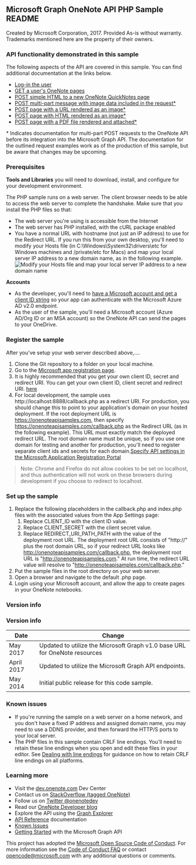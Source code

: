 Microsoft Graph OneNote API PHP Sample README
---------------------------------------------

Created by Microsoft Corporation, 2017. Provided As-is without warranty. Trademarks mentioned here are the property of their owners.

### API functionality demonstrated in this sample

The following aspects of the API are covered in this sample. You can find additional documentation at the links below.

-	[Log-in the user](https://developer.microsoft.com/en-us/graph/docs/authorization/app_authorization)
-	[GET a user's OneNote pages](https://developer.microsoft.com/en-us/graph/docs/api-reference/beta/api/page_get)
-	[POST simple HTML to a new OneNote QuickNotes page](https://developer.microsoft.com/en-us/graph/docs/api-reference/beta/api/notes_post_pages)
-	[POST multi-part message with image data included in the request\*](http://msdn.microsoft.com/EN-US/library/office/dn575432.aspx)
-	[POST page with a URL rendered as an image\*](http://msdn.microsoft.com/EN-US/library/office/dn575431.aspx)
-	[POST page with HTML rendered as an image\*](http://msdn.microsoft.com/en-us/library/office/dn575432.aspx)
-	[POST page with a PDF file rendered and attached\*](http://msdn.microsoft.com/EN-US/library/office/dn655137.aspx)

\* Indicates documentation for multi-part POST requests to the OneNote API before its integration into the Microsoft Graph API. The documentation for the outlined request examples work as of the production of this sample, but be aware that changes may be upcoming.

### Prerequisites

**Tools and Libraries** you will need to download, install, and configure for your development environment.

The PHP sample runs on a web server. The client browser needs to be able to access the web server to complete the handshake. Make sure that you install the PHP files so that:

-	The web server you're using is accessible from the Internet
-	The web server has PHP installed, with the cURL package enabled  
-	You have a normal URL with hostname (not just an IP address) to use for the Redirect URL. If you run this from your own desktop, you'll need to modify your Hosts file (in C:\Windows\System32\drivers\etc for Windows machines and /private/etc for Macs) and map your local server IP address to a new domain name, as in the following example. ![Modify your Hosts file and map your local server IP address to a new domain name](images/HostsFile.png)

**Accounts**

-	As the developer, you'll need to [have a Microsoft account and get a client ID string](http://msdn.microsoft.com/EN-US/library/office/dn575426.aspx) so your app can authenticate with the Microsoft Azure AD v2.0 endpoint.
-	As the user of the sample, you'll need a Microsoft account (Azure AD/Org ID or an MSA account) so the OneNote API can send the pages to your OneDrive.

### Register the sample

After you've setup your web server described above,....

1.	Clone the Git repository to a folder on your local machine.
2.	Go to the [Microsoft app registration page](https://account.live.com/developers/applications/index).
3.	It is highly recommended that you get your own client ID, secret and redirect URI. You can get your own client ID, client secret and redirect URI. [here](http://developer.microsoft.com/en-us/graph/docs/authorization/auth_register_app_v2)
4.	For local development, the sample uses http://localhost:8888/callback.php as a redirect URI. For production, you should change this to point to your application's domain on your hosted deployment. If the root deployment URL is https://onenoteapisamples.com, then specify https://onenoteapisamples.com/callback.php as the Redirect URL (as in the following example). This URL must exactly match the deployed redirect URL. The root domain name must be unique, so if you use one domain for testing and another for production, you'll need to register separate client ids and secrets for each domain.[Specify API settings in the Microsoft Application Registration Portal](images/OneNoteMSAScreen.png) 
>Note: Chrome and Firefox do not allow cookies to be set on localhost, and thus authentication will not work on these browsers during development if you choose to redirect to localhost.

### Set up the sample

1.	Replace the following placeholders in the callback.php and index.php files with the associated values from the App Settings page:
	1.	Replace CLIENT_ID with the client ID value.
	2.	Replace CLIENT_SECRET with the client secret value.
	3.	Replace REDIRECT_URI_PATH_PATH with the value of the deployment root URL. The deployment root URL consists of "http://" plus the root domain URL, so if your redirect URL looks like http://onenoteapisamples.com/callback.php, the deployment root URL is "http://onenoteapisamples.com." At run time, the redirect URL value will resolve to "http://onenoteapisamples.com/callback.php."
2.	Put the sample files in the root directory on your web server.
3.	Open a browser and navigate to the default .php page.
4.	Login using your Microsoft account, and allow the app to create pages in your OneNote notebooks.

### Version info


### Version info

| Date         | Change                                                                         |
|--------------|--------------------------------------------------------------------------------|
| May 2017     | Updated to utilize the Microsoft Graph v1.0 base URL for OneNote resources     |
| April 2017   | Updated to utilize the Microsoft Graph API endpoints.                          |
| May 2014     | Initial public release for this code sample.                                   |

### Known issues

-	If you're running the sample on a web server on a home network, and you don't have a fixed IP address and assigned domain name, you may need to use a DDNS provider, and then forward the HTTP/S ports to your local server.
-	The PHP files in this sample contain CRLF line endings. You'll need to retain these line endings when you open and edit these files in your editor. See [Dealing with line endings](https://help.github.com/articles/dealing-with-line-endings#platform-all) for guidance on how to retain CRLF line endings on all platforms.

### Learning more

-	Visit the [dev.onenote.com](http://dev.onenote.com) Dev Center
-	Contact us on [StackOverflow (tagged OneNote)](http://go.microsoft.com/fwlink/?LinkID=390182)
-	Follow us on [Twitter @onenotedev](http://www.twitter.com/onenotedev)
-	Read our [OneNote Developer blog](http://go.microsoft.com/fwlink/?LinkID=390183)
-	Explore the API using the [Graph Explorer](https://developer.microsoft.com/en-us/graph/graph-explorer)
-	[API Reference](https://developer.microsoft.com/en-us/graph/docs/api-reference/beta/resources/notes) documentation
-	[Known Issues](https://developer.microsoft.com/en-us/graph/docs/overview/release_notes)
-	[Getting Started](https://developer.microsoft.com/en-us/graph/docs/get-started/get-started) with the Microsoft Graph API

This project has adopted the [Microsoft Open Source Code of Conduct](https://opensource.microsoft.com/codeofconduct/). For more information see the [Code of Conduct FAQ](https://opensource.microsoft.com/codeofconduct/faq/) or contact [opencode@microsoft.com](mailto:opencode@microsoft.com) with any additional questions or comments.
